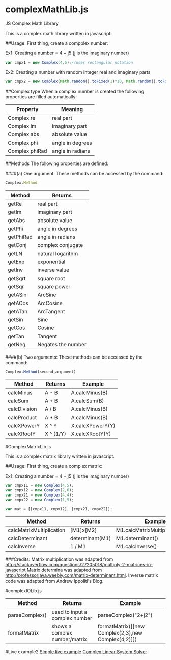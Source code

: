 # complexMathLib.js
JS Complex Math Library

This is a complex math library written in javascript.

##Usage:
First thing, create a compplex number:

Ex1: Creating a number = 4 + j5 (j is the imaginary number)
```js
var cmpx1 = new Complex(4,5);//uses rectangular notation
```

Ex2: Creating a number with random integer real and imaginary parts
```js
var cmpx2 = new Complex(Math.random().toFixed(1)*10, Math.random().toFixed(1)*10);
```

##Complex type
When a complex number is created the following properties are filled automatically:

Property | Meaning
-----------|-----------
Complex.re | real part
Complex.im | imaginary part
Complex.abs | absolute value
Complex.phi | angle in degrees
Complex.phiRad | angle in radians

##Methods
The following properties are defined:

####(a) One argument:
These methods can be accessed by the command:
```js
Complex.Method
```

Method|Returns
-------|-----
getRe|real part
getIm|imaginary part
getAbs|absolute value
getPhi|angle in degrees
getPhiRad|angle in radians
getConj|complex conjugate
getLN|natural logarithm
getExp|exponential
getInv|inverse value
getSqrt|square root
getSqr|square power
getASin|ArcSine
getACos|ArcCosine
getATan|ArcTangent
getSin|Sine
getCos|Cosine
getTan|Tangent
getNeg|Negates the number

####(b) Two arguments:
These methods can be accessed by the command:
```js
Complex.Method(second_argument)
```

Method|Returns|Example
----------|--------|---------
calcMinus|A - B|A.calcMinus(B)
calcSum|A + B|A.calcSum(B)
calcDivision|A / B|A.calcMinus(B)
calcProduct|A * B|A.calcMinus(B)
calcXPowerY|X ^ Y|X.calcXPowerY(Y)
calcXRootY|X ^ (1/Y)|X.calcXRootY(Y)


#ComplexMatrixLib.js

This is a complex matrix library written in javascript.

##Usage:
First thing, create a complex matrix:

Ex1: Creating a number = 4 + j5 (j is the imaginary number)
```js
var cmpx11 = new Complex(4,5);
var cmpx12 = new Complex(2,6);
var cmpx21 = new Complex(4,4);
var cmpx22 = new Complex(1,5);

var mat = [[cmpx11, cmpx12], [cmpx21, cmpx22]];
```

Method|Returns|Example
----------|--------|---------
calcMatrixMultiplication|[M1]x[M2]|M1.calcMatrixMultiplication(M2)
calcDeterminant|determinant(M1)|M1.determinant()
calcInverse|1 / M1|M1.calcInverse()

###Credits:
Matrix multiplication was adapted from http://stackoverflow.com/questions/27205018/multiply-2-matrices-in-javascript
Matrix determina was adapted from http://professorjava.weebly.com/matrix-determinant.html.
Inverse matrix code was adapted from Andrew Ippoliti's Blog.

#complexIOLib.js

Method|Returns|Example
----------|--------|---------
parseComplex()|used to input a complex number|parseComplex("2+j2")
formatMatrix|shows a complex number/matrix|formatMatrix([[new Complex(2,3),new Complex(4,2)]])



#Live example2
[Simple live example](https://rawgit.com/jrussi/complexMathLibrary/master/example.html)
[Complex Linear System Solver](https://rawgit.com/jrussi/complexMathLibrary/master/complexLinearSystemSolver.html)
